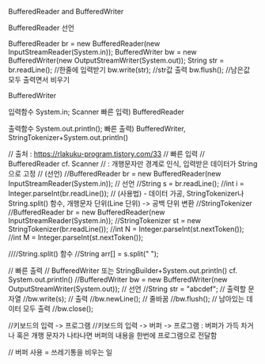 BufferedReader and BufferedWriter


BufferedReader
선언

BufferedReader br = new BufferedReader(new InputStreamReader(System.in));
BufferedWriter bw = new BufferedWriter(new OutputStreamWriter(System.out));
String str = br.readLine(); //한줄에 입력받기
bw.write(str); //str값 출력
bw.flush(); //남은값 모두 출력면서 비우기

BufferedWriter


입력함수
System.in;
Scanner 
빠른 입력) BufferedReader

출력함수
System.out.println();
빠른 출력) BufferedWriter, StringTokenizer+System.out.println()



// 출처 : https://rlakuku-program.tistory.com/33
// 빠른 입력
// BufferedReader		cf. Scanner
// : 개행문자만 경계로 인식, 입력받은 데이터가 String으로 고정
// (선언)
//BufferedReader br = new BufferedReader(new InputStreamReader(System.in)); // 선언
//String s = br.readLine();
//int i = Integer.parseInt(br.readLine());
// (사용법) - 데이터 가공, StringTokenizer나 String.split() 함수, 개행문자 단위(Line 단위) -> 공백 단위 변환
//StringTokenizer 
//BufferedReader br = new BufferedReader(new InputStreamReader(System.in));
//StringTokenizer st = new StringTokenizer(br.readLine());
//int N = Integer.parseInt(st.nextToken());
//int M = Integer.parseInt(st.nextToken());

////String.split() 함수
//String arr[] = s.split(" ");

// 빠른 출력
// BufferedWriter 또는 StringBuilder+System.out.println()		cf. System.out.println()
//BufferedWriter bw = new BufferedWriter(new OutputStreamWriter(System.out)); // 선언
//String str = "abcdef"; // 출력할 문자열
//bw.write(s); // 출력
//bw.newLine(); // 줄바꿈
//bw.flush(); // 남아있는 데이터 모두 출력
//bw.close();


//키보드의 입력 -> 프로그램
//키보드의 입력 -> 버퍼 -> 프로그램 : 버퍼가 가득 차거나 혹은 개행 문자가 나타나면 버퍼의 내용을 한번에 프로그램으로 전달함

// 버퍼 사용 = 쓰레기통을 비우는 일
